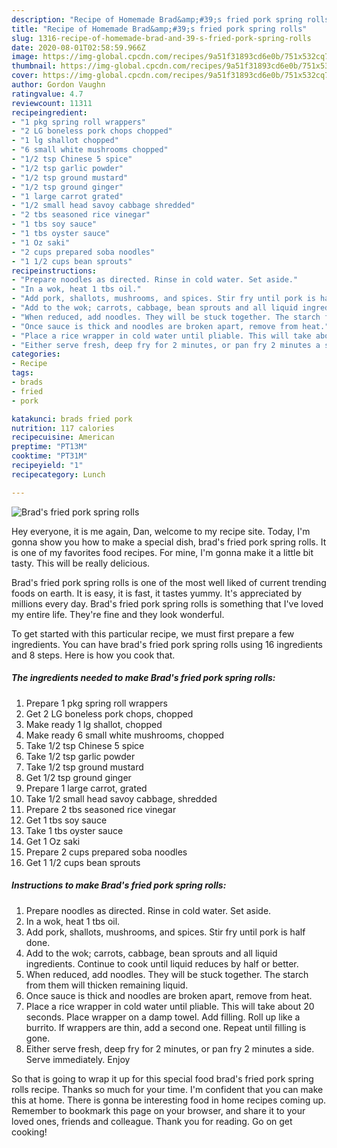 ```yaml
---
description: "Recipe of Homemade Brad&amp;#39;s fried pork spring rolls"
title: "Recipe of Homemade Brad&amp;#39;s fried pork spring rolls"
slug: 1316-recipe-of-homemade-brad-and-39-s-fried-pork-spring-rolls
date: 2020-08-01T02:58:59.966Z
image: https://img-global.cpcdn.com/recipes/9a51f31893cd6e0b/751x532cq70/brads-fried-pork-spring-rolls-recipe-main-photo.jpg
thumbnail: https://img-global.cpcdn.com/recipes/9a51f31893cd6e0b/751x532cq70/brads-fried-pork-spring-rolls-recipe-main-photo.jpg
cover: https://img-global.cpcdn.com/recipes/9a51f31893cd6e0b/751x532cq70/brads-fried-pork-spring-rolls-recipe-main-photo.jpg
author: Gordon Vaughn
ratingvalue: 4.7
reviewcount: 11311
recipeingredient:
- "1 pkg spring roll wrappers"
- "2 LG boneless pork chops chopped"
- "1 lg shallot chopped"
- "6 small white mushrooms chopped"
- "1/2 tsp Chinese 5 spice"
- "1/2 tsp garlic powder"
- "1/2 tsp ground mustard"
- "1/2 tsp ground ginger"
- "1 large carrot grated"
- "1/2 small head savoy cabbage shredded"
- "2 tbs seasoned rice vinegar"
- "1 tbs soy sauce"
- "1 tbs oyster sauce"
- "1 Oz saki"
- "2 cups prepared soba noodles"
- "1 1/2 cups bean sprouts"
recipeinstructions:
- "Prepare noodles as directed. Rinse in cold water. Set aside."
- "In a wok, heat 1 tbs oil."
- "Add pork, shallots, mushrooms, and spices. Stir fry until pork is half done."
- "Add to the wok; carrots, cabbage, bean sprouts and all liquid ingredients. Continue to cook until liquid reduces by half or better."
- "When reduced, add noodles. They will be stuck together. The starch from them will thicken remaining liquid."
- "Once sauce is thick and noodles are broken apart, remove from heat."
- "Place a rice wrapper in cold water until pliable. This will take about 20 seconds. Place wrapper on a damp towel. Add filling. Roll up like a burrito. If wrappers are thin, add a second one. Repeat until filling is gone."
- "Either serve fresh, deep fry for 2 minutes, or pan fry 2 minutes a side. Serve immediately. Enjoy"
categories:
- Recipe
tags:
- brads
- fried
- pork

katakunci: brads fried pork 
nutrition: 117 calories
recipecuisine: American
preptime: "PT13M"
cooktime: "PT31M"
recipeyield: "1"
recipecategory: Lunch

---
```



![Brad&#39;s fried pork spring rolls](https://img-global.cpcdn.com/recipes/9a51f31893cd6e0b/751x532cq70/brads-fried-pork-spring-rolls-recipe-main-photo.jpg)

Hey everyone, it is me again, Dan, welcome to my recipe site. Today, I'm gonna show you how to make a special dish, brad&#39;s fried pork spring rolls. It is one of my favorites food recipes. For mine, I'm gonna make it a little bit tasty. This will be really delicious.

Brad&#39;s fried pork spring rolls is one of the most well liked of current trending foods on earth. It is easy, it is fast, it tastes yummy. It's appreciated by millions every day. Brad&#39;s fried pork spring rolls is something that I've loved my entire life. They're fine and they look wonderful.




To get started with this particular recipe, we must first prepare a few ingredients. You can have brad&#39;s fried pork spring rolls using 16 ingredients and 8 steps. Here is how you cook that.

<!--inarticleads1-->

##### The ingredients needed to make Brad&#39;s fried pork spring rolls:

1. Prepare 1 pkg spring roll wrappers
1. Get 2 LG boneless pork chops, chopped
1. Make ready 1 lg shallot, chopped
1. Make ready 6 small white mushrooms, chopped
1. Take 1/2 tsp Chinese 5 spice
1. Take 1/2 tsp garlic powder
1. Take 1/2 tsp ground mustard
1. Get 1/2 tsp ground ginger
1. Prepare 1 large carrot, grated
1. Take 1/2 small head savoy cabbage, shredded
1. Prepare 2 tbs seasoned rice vinegar
1. Get 1 tbs soy sauce
1. Take 1 tbs oyster sauce
1. Get 1 Oz saki
1. Prepare 2 cups prepared soba noodles
1. Get 1 1/2 cups bean sprouts




<!--inarticleads2-->

##### Instructions to make Brad&#39;s fried pork spring rolls:

1. Prepare noodles as directed. Rinse in cold water. Set aside.
1. In a wok, heat 1 tbs oil.
1. Add pork, shallots, mushrooms, and spices. Stir fry until pork is half done.
1. Add to the wok; carrots, cabbage, bean sprouts and all liquid ingredients. Continue to cook until liquid reduces by half or better.
1. When reduced, add noodles. They will be stuck together. The starch from them will thicken remaining liquid.
1. Once sauce is thick and noodles are broken apart, remove from heat.
1. Place a rice wrapper in cold water until pliable. This will take about 20 seconds. Place wrapper on a damp towel. Add filling. Roll up like a burrito. If wrappers are thin, add a second one. Repeat until filling is gone.
1. Either serve fresh, deep fry for 2 minutes, or pan fry 2 minutes a side. Serve immediately. Enjoy




So that is going to wrap it up for this special food brad&#39;s fried pork spring rolls recipe. Thanks so much for your time. I'm confident that you can make this at home. There is gonna be interesting food in home recipes coming up. Remember to bookmark this page on your browser, and share it to your loved ones, friends and colleague. Thank you for reading. Go on get cooking!
